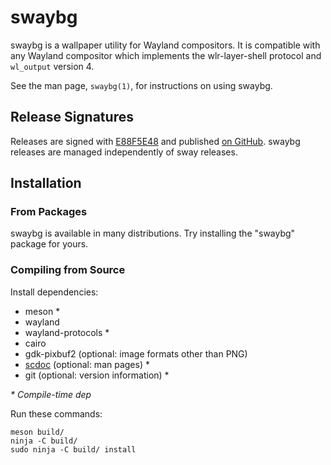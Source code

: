 # swaybg

swaybg is a wallpaper utility for Wayland compositors. It is compatible with
any Wayland compositor which implements the wlr-layer-shell protocol and
`wl_output` version 4.

See the man page, `swaybg(1)`, for instructions on using swaybg.

## Release Signatures

Releases are signed with [E88F5E48](https://keys.openpgp.org/search?q=34FF9526CFEF0E97A340E2E40FDE7BE0E88F5E48)
and published [on GitHub](https://github.com/swaywm/swaybg/releases). swaybg
releases are managed independently of sway releases.

## Installation

### From Packages

swaybg is available in many distributions. Try installing the "swaybg"
package for yours.

### Compiling from Source

Install dependencies:

* meson \*
* wayland
* wayland-protocols \*
* cairo
* gdk-pixbuf2 (optional: image formats other than PNG)
* [scdoc](https://git.sr.ht/~sircmpwn/scdoc) (optional: man pages) \*
* git (optional: version information) \*

_\* Compile-time dep_

Run these commands:

    meson build/
    ninja -C build/
    sudo ninja -C build/ install
